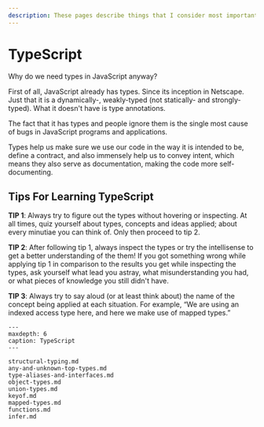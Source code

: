 ```yaml
---
description: These pages describe things that I consider most important, hard or tricky in TypeScript and type systems in general.
---
```


# TypeScript

Why do we need types in JavaScript anyway?

First of all, JavaScript already has types. Since its inception in Netscape. Just that it is a dynamically-, weakly-typed (not statically- and strongly-typed). What it doesn't have is type annotations.

The fact that it has types and people ignore them is the single most cause of bugs in JavaScript programs and applications.

Types help us make sure we use our code in the way it is intended to be, define a contract, and also immensely help us to convey intent, which means they also serve as documentation, making the code more self-documenting.

## Tips For Learning TypeScript

**TIP 1**: Always try to figure out the types without hovering or inspecting.
At all times, quiz yourself about types, concepts and ideas applied; about every minutiae you can think of.
Only then proceed to tip 2.

**TIP 2**: After following tip 1, always inspect the types or try the intellisense to get a better understanding of the them!
If you got something wrong while applying tip 1 in comparison to the results you get while inspecting the types, ask yourself what lead you astray, what misunderstanding you had, or what pieces of knowledge you still didn't have.

**TIP 3**: Always try to say aloud (or at least think about) the name of the concept being applied at each situation.
For example, “We are using an indexed access type here, and here we make use of mapped types.”

```{toctree}
---
maxdepth: 6
caption: TypeScript
---

structural-typing.md
any-and-unknown-top-types.md
type-aliases-and-interfaces.md
object-types.md
union-types.md
keyof.md
mapped-types.md
functions.md
infer.md
```

